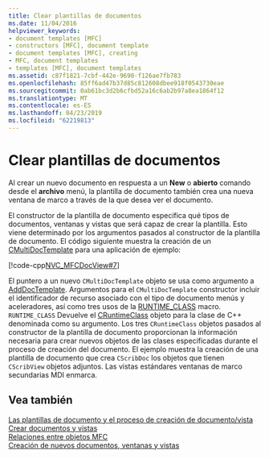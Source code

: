 ```yaml
---
title: Clear plantillas de documentos
ms.date: 11/04/2016
helpviewer_keywords:
- document templates [MFC]
- constructors [MFC], document template
- document templates [MFC], creating
- MFC, document templates
- templates [MFC], document templates
ms.assetid: c87f1821-7cbf-442e-9690-f126ae7fb783
ms.openlocfilehash: 85ff6ad47b37d85c812608dbee918f0543730eae
ms.sourcegitcommit: 0ab61bc3d2b6cfbd52a16c6ab2b97a8ea1864f12
ms.translationtype: MT
ms.contentlocale: es-ES
ms.lasthandoff: 04/23/2019
ms.locfileid: "62219813"
---
```

# <a name="document-template-creation"></a>Clear plantillas de documentos

Al crear un nuevo documento en respuesta a un **New** o **abierto** comando desde el **archivo** menú, la plantilla de documento también crea una nueva ventana de marco a través de la que desea ver el documento.

El constructor de la plantilla de documento especifica qué tipos de documentos, ventanas y vistas que será capaz de crear la plantilla. Esto viene determinado por los argumentos pasados al constructor de la plantilla de documento. El código siguiente muestra la creación de un [CMultiDocTemplate](../mfc/reference/cmultidoctemplate-class.md) para una aplicación de ejemplo:

[!code-cpp[NVC_MFCDocView#7](../mfc/codesnippet/cpp/document-template-creation_1.cpp)]

El puntero a un nuevo `CMultiDocTemplate` objeto se usa como argumento a [AddDocTemplate](../mfc/reference/cwinapp-class.md#adddoctemplate). Argumentos para el `CMultiDocTemplate` constructor incluir el identificador de recurso asociado con el tipo de documento menús y aceleradores, así como tres usos de la [RUNTIME_CLASS](../mfc/reference/run-time-object-model-services.md#runtime_class) macro. `RUNTIME_CLASS` Devuelve el [CRuntimeClass](../mfc/reference/cruntimeclass-structure.md) objeto para la clase de C++ denominada como su argumento. Los tres `CRuntimeClass` objetos pasados al constructor de la plantilla de documento proporcionan la información necesaria para crear nuevos objetos de las clases especificadas durante el proceso de creación del documento. El ejemplo muestra la creación de una plantilla de documento que crea `CScribDoc` los objetos que tienen `CScribView` objetos adjuntos. Las vistas estándares ventanas de marco secundarias MDI enmarca.

## <a name="see-also"></a>Vea también

[Las plantillas de documento y el proceso de creación de documento/vista](../mfc/document-templates-and-the-document-view-creation-process.md)<br/>
[Crear documentos y vistas](../mfc/document-view-creation.md)<br/>
[Relaciones entre objetos MFC](../mfc/relationships-among-mfc-objects.md)<br/>
[Creación de nuevos documentos, ventanas y vistas](../mfc/creating-new-documents-windows-and-views.md)
